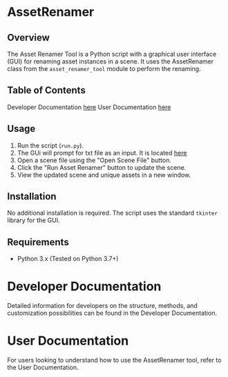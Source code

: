 # AssetRenamer

## Overview
The Asset Renamer Tool is a Python script with a graphical user interface (GUI) for renaming asset instances in a scene. It uses the AssetRenamer class from the `asset_renamer_tool` module to perform the renaming.

## Table of Contents
Developer Documentation [here](./docs/developer/developer_documentation.md)
User Documentation [here](".docs/user/user_documentation.md")

## Usage

1. Run the script (`run.py`).
2. The GUi will prompt for txt file as an input. It is located [here](https://github.com/Dante-yamato/asset-renamer-tool/blob/main/src/asset_renamer_tool/scene_asset_gui/scene_assets.txt)
3. Open a scene file using the "Open Scene File" button.
4. Click the "Run Asset Renamer" button to update the scene.
5. View the updated scene and unique assets in a new window.

## Installation

No additional installation is required. The script uses the standard `tkinter` library for the GUI.

## Requirements

- Python 3.x (Tested on Python 3.7+)

# Developer Documentation
Detailed information for developers on the structure, methods, and customization possibilities can be found in the Developer Documentation.

# User Documentation
For users looking to understand how to use the AssetRenamer tool, refer to the User Documentation.
